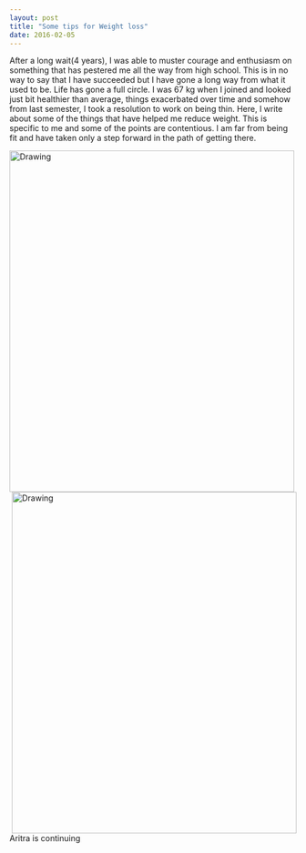 ```yaml
---
layout: post
title: "Some tips for Weight loss"
date: 2016-02-05
---
```


After a long wait(4 years), I was able to muster courage and enthusiasm on something that has pestered me all the way from high school. This is in no way to say that I have succeeded but I have gone a long way from what it used to be. Life has gone a full circle. I was 67 kg when I joined and looked just bit healthier than average, things exacerbated over time and somehow from last semester, I took a resolution to work on being thin. Here, I write about some of the things that have helped me reduce weight. This is specific to me and some of the points are contentious. I am far from being fit and have taken only a step forward in the path of getting there.




<img src="https://aritraghosh.github.io/images/Aritra_old.jpg" alt="Drawing" style="float: left; width: 500px; height: 600px"><img src="https://aritraghosh.github.io/images/IMG_20160123_091910.jpg" alt="Drawing" style="float: right; width: 500px; height: 600px">

Aritra is continuing




